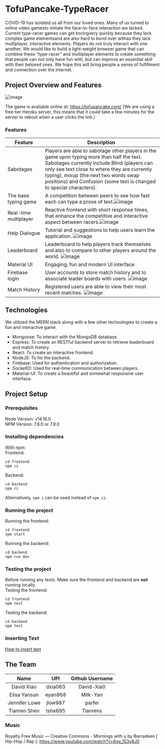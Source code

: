 # TofuPancake-TypeRacer
COVID-19 has isolated us all from our loved ones. Many of us turned to online video gamesto imitate the face-to-face interaction we lacked. Current type-racer games can get boringvery quickly because they lack complex game elementsand are also hard to bond over withas they lack multiplayer, interactive elements. Players do not truly interact with one another. We would like to build a light-weight browser game that can combine these “type-racer” and multiplayer elements to create something that people can not only have fun with, but can improve an essential skill with their beloved ones. We hope this will bring people a sense of fulfillment and connection over the internet.

## Project Overview and Features
![image](https://user-images.githubusercontent.com/1279011/117000498-43f60280-ad35-11eb-93c6-9b0edbeb6062.png)

The game is available online at: https://tofupancake.com/ (We are using a free tier Heroku server, this means that it could take a few minutes for the server to reboot when a user clicks the link.)

### Features
| Feature       | Description           |
| ------------- |-------------|
| Sabotages | Players are able to sabotage other players in the game upon typing more than half the text. Sabotages currently include Blind (players can only see text close to where they are currently typing), mixup (the next two words swap positions) and Confusion (some text is changed to special characters).|
| The base typing game | A competition between peers to see how fast each can type a prose of text.![image](https://user-images.githubusercontent.com/1279011/117001556-9e439300-ad36-11eb-899d-20b15f1747ec.png)|
| Real-time multiplayer | Reactive frontend with short response times, that enhance the competitive and interactive aspect between racers.![image](https://user-images.githubusercontent.com/1279011/117000831-c1ba0e00-ad35-11eb-9f11-e4578e0cdf42.png)|
| Help Dialogue | Tutorial and suggestions to help users learn the application. ![image](https://user-images.githubusercontent.com/1279011/117001034-f928ba80-ad35-11eb-821b-8632079eae95.png)|
| Leaderboard | Leaderboard to help players track themselves and also to compare to other players around the world. ![image](https://user-images.githubusercontent.com/1279011/117001068-00e85f00-ad36-11eb-9441-0e35f6d181f8.png)|
| Material UI | Engaging, fun and modern UI interface |
| Firebase login | User accounts to store match history and to associate leader boards with users. ![image](https://user-images.githubusercontent.com/1279011/117001153-18bfe300-ad36-11eb-996a-c7f543b02f87.png)|
| Match History | Registered users are able to view their most recent matches. ![image](https://user-images.githubusercontent.com/1279011/117001479-82d88800-ad36-11eb-8f7b-b5bbb36ee40b.png)|

## Technologies
We utilized the MERN stack along with a few other technologies to create a fun and interactive game.
* Mongoose: To interact with the MongoDB database.
* Express: To create an RESTful backend server to retrieve leaderboard and match history.
* React: To create an interactive frontend.
* NodeJS: To for the backend.
* Firebase: Used for authentication and authorization.
* SocketIO: Used for real-time communication between players.
* Material-UI: To create a beautiful and somewhat responsive user interface.

## Project Setup
### Prerequisites
Node Version: v14.16.0 <br>
NPM Version: 7.6.0 or 7.9.0

### Installing dependencies
With npm: <br>
Frontend:
```
cd frontend
npm ci
```
Backend:
```
cd backend
npm ci
```
Alternatively, ```npm i``` can be used instead of ```npm ci```.

### Running the project
Running the frontend:
```
cd frontend
npm start
```
Running the backend:
```
cd backend
npm run dev
```

### Testing the project
Before running any tests. Make sure the frontend and backend are <b>not</b> running locally. <br>
Testing the frontend:
```
cd frontend
npm test
```
Testing the backend:
```
cd backend
npm test
```

### Inserting Text
[How to insert text](/text/README.md)

## The Team
|Name|UPI|Github Username|
|:--:|:-:|:-------------:|
|David Xiao|dxia063|David-Xia0|
|Elisa Yansun|eyan868|Milk-Yan|
|Jennifer Lowe|jlow987|parfei|
|Tianren Shen|tshe695|Tianrens|

### Music
Royalty Free Music — Creative Commons - Mornings with u by Barradeen [ Hip-Hop / Rap ]: https://www.youtube.com/watch?v=6qy_1S3y8J0